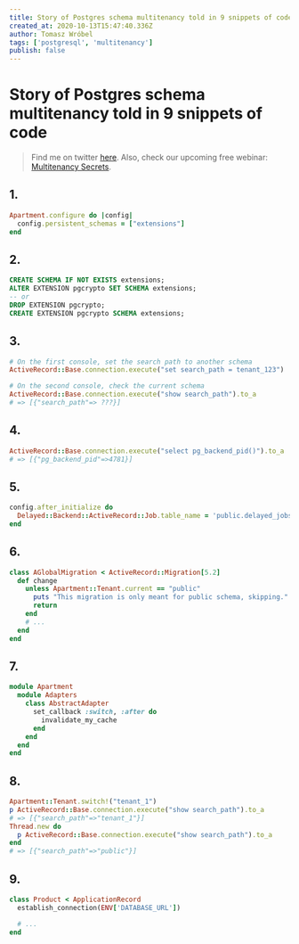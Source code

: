 ```yaml
---
title: Story of Postgres schema multitenancy told in 9 snippets of code
created_at: 2020-10-13T15:47:40.336Z
author: Tomasz Wróbel
tags: ['postgresql', 'multitenancy']
publish: false
---
```


# Story of Postgres schema multitenancy told in 9 snippets of code

> Find me on twitter [here](https://twitter.com/tomasz_wro). Also, check our upcoming free webinar: [Multitenancy Secrets](https://arkency.com/multitenancy-secrets/).

## 1. 

```ruby
Apartment.configure do |config|
  config.persistent_schemas = ["extensions"]
end
```

## 2.

```sql
CREATE SCHEMA IF NOT EXISTS extensions;
ALTER EXTENSION pgcrypto SET SCHEMA extensions;
-- or
DROP EXTENSION pgcrypto;
CREATE EXTENSION pgcrypto SCHEMA extensions;
```

## 3.

```ruby
# On the first console, set the search path to another schema
ActiveRecord::Base.connection.execute("set search_path = tenant_123")

# On the second console, check the current schema
ActiveRecord::Base.connection.execute("show search_path").to_a
# => [{"search_path"=> ???}]
```

## 4.

```ruby
ActiveRecord::Base.connection.execute("select pg_backend_pid()").to_a
# => [{"pg_backend_pid"=>4781}]
```

## 5.

```ruby
config.after_initialize do
  Delayed::Backend::ActiveRecord::Job.table_name = 'public.delayed_jobs'
end
```


## 6.

```ruby
class AGlobalMigration < ActiveRecord::Migration[5.2]
  def change
    unless Apartment::Tenant.current == "public"
      puts "This migration is only meant for public schema, skipping."
      return
    end
    # ...
  end
end
```

## 7.

```ruby
module Apartment
  module Adapters
    class AbstractAdapter
      set_callback :switch, :after do
        invalidate_my_cache
      end
    end
  end
end
```

## 8.

```ruby
Apartment::Tenant.switch!("tenant_1")
p ActiveRecord::Base.connection.execute("show search_path").to_a
# => [{"search_path"=>"tenant_1"}]
Thread.new do
  p ActiveRecord::Base.connection.execute("show search_path").to_a
end
# => [{"search_path"=>"public"}]
```


## 9.

```ruby
class Product < ApplicationRecord
  establish_connection(ENV['DATABASE_URL'])

  # ...
end
```
